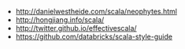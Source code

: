 

- http://danielwestheide.com/scala/neophytes.html 
- http://hongjiang.info/scala/ 
- http://twitter.github.io/effectivescala/ 
- https://github.com/databricks/scala-style-guide


